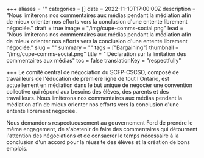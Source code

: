 +++
aliases = ""
categories = []
date = 2022-11-10T17:00:00Z
description = "Nous limiterons nos commentaires aux médias pendant la médiation afin de mieux orienter nos efforts vers la conclusion d'une entente librement négociée."
draft = true
image = "/img/cupe-comms-social.png"
lead = "Nous limiterons nos commentaires aux médias pendant la médiation afin de mieux orienter nos efforts vers la conclusion d'une entente librement négociée."
slug = ""
summary = ""
tags = ["Bargaining"]
thumbnail = "/img/cupe-comms-social.png"
title = " Déclaration sur la limitation des commentaires aux médias"
toc = false
translationKey = "respectfully"

+++
Le comité central de négociation du SCFP-CSCSO, composé de travailleurs de l'éducation de première ligne de tout l'Ontario, est actuellement en médiation dans le but unique de négocier une convention collective qui répond aux besoins des élèves, des parents et des travailleurs. Nous limiterons nos commentaires aux médias pendant la médiation afin de mieux orienter nos efforts vers la conclusion d'une entente librement négociée.

Nous demandons respectueusement au gouvernement Ford de prendre le même engagement, de s'abstenir de faire des commentaires qui détournent l'attention des négociations et de consacrer le temps nécessaire à la conclusion d'un accord pour la réussite des élèves et la création de bons emplois.
